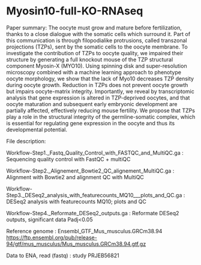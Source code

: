 # Myosin10-full-KO-RNAseq

Paper summary:
The oocyte must grow and mature before fertilization, thanks to a close dialogue with the somatic cells which surround it. Part of this communication is through filopodialike protrusions, called transzonal projections (TZPs), sent by the somatic cells to the oocyte membrane. To investigate the contribution of TZPs to oocyte quality, we impaired their structure by generating a full knockout mouse of the TZP structural component Myosin-X (MYO10). Using spinning disk and super-resolution microscopy combined with a machine learning approach to phenotype oocyte morphology, we show that the lack of Myo10 decreases TZP density during oocyte growth. Reduction in TZPs does not prevent oocyte growth but impairs oocyte-matrix integrity. Importantly, we reveal by transcriptomic analysis that gene expression is altered in TZP-deprived oocytes, and that oocyte maturation and subsequent early embryonic development are partially affected, effectively reducing mouse fertility. We propose that TZPs play a role in the structural integrity of the germline-somatic complex, which is essential for regulating gene expression in the oocyte and thus its developmental potential.

File description:

Workflow-Step1._Fastq_Quality_Control_with_FASTQC_and_MultiQC.ga : Sequencing quality control with FastQC + multiQC 

Workflow-Step2._Alignement_Bowtie2_QC_alignement_MultiQC.ga : Alignment with Bowtie2 and alignment QC with MultiQC

Workflow-Step3._DESeq2_analysis_with_featurecounts_MQ10___plots_and_QC.ga : DESeq2 analysis with featurecounts MQ10;  plots and QC

Workflow-Step4._Reformate_DESeq2_outputs.ga : Reformate DESeq2 outputs, significant data Padj<0.05

Reference genome : Ensembl_GTF_Mus_musculus.GRCm38.94 https://ftp.ensembl.org/pub/release-94/gtf/mus_musculus/Mus_musculus.GRCm38.94.gtf.gz

Data to ENA, read (fastq) : study PRJEB56821
